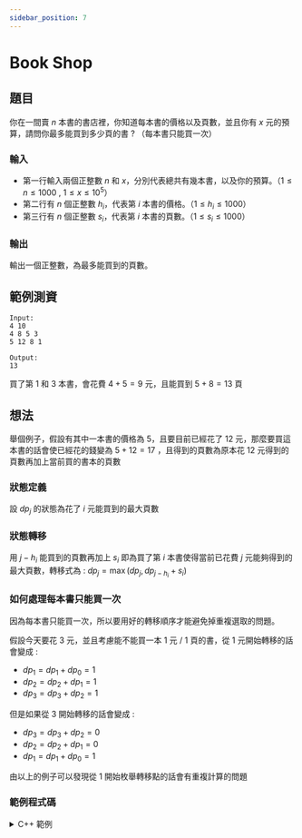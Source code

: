 ```yaml
---
sidebar_position: 7
---
```


Book Shop
===

題目
---
你在一間賣 $n$ 本書的書店裡，你知道每本書的價格以及頁數，並且你有 $x$ 元的預算，請問你最多能買到多少頁的書 ? （每本書只能買一次）

### 輸入
- 第一行輸入兩個正整數 $n$ 和 $x$，分別代表總共有幾本書，以及你的預算。（$1 \le n \le 1000$ , $1 \le x \le 10^5$）
- 第二行有 $n$ 個正整數 $h_i$，代表第 $i$ 本書的價格。（$1 \le h_i \le 1000$）
- 第三行有 $n$ 個正整數 $s_i$，代表第 $i$ 本書的頁數。（$1 \le s_i \le 1000$）

### 輸出
輸出一個正整數，為最多能買到的頁數。

範例測資
---
```
Input:
4 10
4 8 5 3
5 12 8 1

Output:
13
```

買了第 $1$ 和 $3$ 本書，會花費 $4 + 5 = 9$ 元，且能買到 $5 + 8 = 13$ 頁

想法
---
舉個例子，假設有其中一本書的價格為 $5$，且要目前已經花了 $12$ 元，那麼要買這本書的話會使已經花的錢變為 $5 + 12 = 17$ ，且得到的頁數為原本花 $12$ 元得到的頁數再加上當前買的書本的頁數

### 狀態定義
設 $dp_{j}$ 的狀態為花了 $i$ 元能買到的最大頁數

### 狀態轉移
用 $j - h_i$ 能買到的頁數再加上 $s_i$ 即為買了第 $i$ 本書使得當前已花費 $j$ 元能夠得到的最大頁數，轉移式為 : $dp_{j} = \max(dp_{j}, dp_{j - h_i} + s_i)$

### 如何處理每本書只能買一次

因為每本書只能買一次，所以要用好的轉移順序才能避免掉重複選取的問題。

假設今天要花 $3$ 元，並且考慮能不能買一本 $1$ 元 / 1 頁的書，從 $1$ 元開始轉移的話會變成 : 

- $dp_{1} = dp_{1} + dp_{0} = 1$
- $dp_{2} = dp_{2} + dp_{1} = 1$
- $dp_{3} = dp_{3} + dp_{2} = 1$

但是如果從 $3$ 開始轉移的話會變成 :

- $dp_{3} = dp_{3} + dp_{2} = 0$
- $dp_{2} = dp_{2} + dp_{1} = 0$
- $dp_{1} = dp_{1} + dp_{0} = 1$

由以上的例子可以發現從 $1$ 開始枚舉轉移點的話會有重複計算的問題

### 範例程式碼
<details>
<summary>C++ 範例 </summary>

```cpp
#include <bits/stdc++.h>
#define int long long 
#define IO ios_base::sync_with_stdio(0), cin.tie(0)
using namespace std;

int h[1005], s[1005], dp[100005];

signed main() {
    IO;
    int n, x;
    cin >> n >> x;
    for(int i = 0; i < n; i++) {
        cin >> h[i];
    }
    for(int i = 0; i < n; i++) {
        cin >> s[i];
    }
    for(int i = 0; i < n; i++) {
        for(int j = x; j >= h[i]; j--) {
            dp[j] = max(dp[j], dp[j - h[i]] + s[i]);
        }
    }
    cout << dp[x];
}
```
</details>
